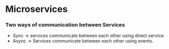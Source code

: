 # Microservices

### Two ways of communication between Services
* Sync -> services communicate between each other using direct service
* Async -> Services communicate between each other using events.


